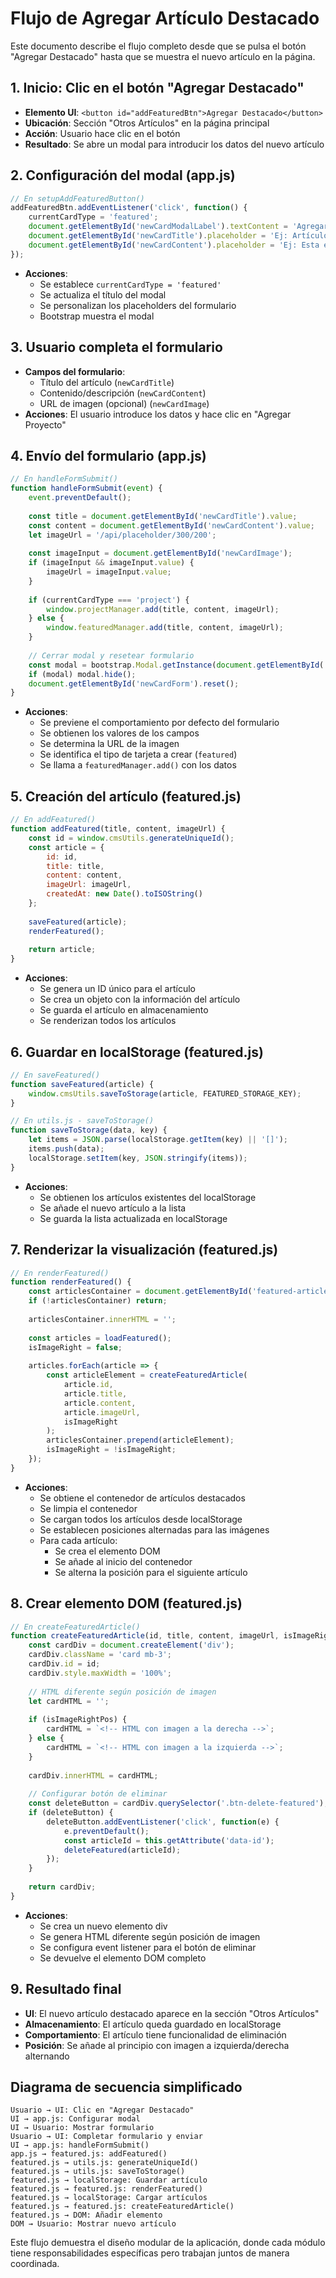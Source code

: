 # Flujo de Agregar Artículo Destacado

Este documento describe el flujo completo desde que se pulsa el botón "Agregar Destacado" hasta que se muestra el nuevo artículo en la página.

## 1. Inicio: Clic en el botón "Agregar Destacado"

- **Elemento UI**: `<button id="addFeaturedBtn">Agregar Destacado</button>`
- **Ubicación**: Sección "Otros Artículos" en la página principal
- **Acción**: Usuario hace clic en el botón
- **Resultado**: Se abre un modal para introducir los datos del nuevo artículo

## 2. Configuración del modal (app.js)

```javascript
// En setupAddFeaturedButton()
addFeaturedBtn.addEventListener('click', function() {
    currentCardType = 'featured';
    document.getElementById('newCardModalLabel').textContent = 'Agregar Artículo Destacado';
    document.getElementById('newCardTitle').placeholder = 'Ej: Artículo Especial';
    document.getElementById('newCardContent').placeholder = 'Ej: Esta es una tarjeta más amplia...';
});
```

- **Acciones**:
  - Se establece `currentCardType = 'featured'`
  - Se actualiza el título del modal
  - Se personalizan los placeholders del formulario
  - Bootstrap muestra el modal

## 3. Usuario completa el formulario

- **Campos del formulario**:
  - Título del artículo (`newCardTitle`)
  - Contenido/descripción (`newCardContent`)
  - URL de imagen (opcional) (`newCardImage`)
- **Acciones**: El usuario introduce los datos y hace clic en "Agregar Proyecto"

## 4. Envío del formulario (app.js)

```javascript
// En handleFormSubmit()
function handleFormSubmit(event) {
    event.preventDefault();
    
    const title = document.getElementById('newCardTitle').value;
    const content = document.getElementById('newCardContent').value;
    let imageUrl = '/api/placeholder/300/200';
    
    const imageInput = document.getElementById('newCardImage');
    if (imageInput && imageInput.value) {
        imageUrl = imageInput.value;
    }
    
    if (currentCardType === 'project') {
        window.projectManager.add(title, content, imageUrl);
    } else {
        window.featuredManager.add(title, content, imageUrl);
    }
    
    // Cerrar modal y resetear formulario
    const modal = bootstrap.Modal.getInstance(document.getElementById('newCardModal'));
    if (modal) modal.hide();
    document.getElementById('newCardForm').reset();
}
```

- **Acciones**:
  - Se previene el comportamiento por defecto del formulario
  - Se obtienen los valores de los campos
  - Se determina la URL de la imagen
  - Se identifica el tipo de tarjeta a crear (`featured`)
  - Se llama a `featuredManager.add()` con los datos

## 5. Creación del artículo (featured.js)

```javascript
// En addFeatured()
function addFeatured(title, content, imageUrl) {
    const id = window.cmsUtils.generateUniqueId();
    const article = {
        id: id,
        title: title,
        content: content,
        imageUrl: imageUrl,
        createdAt: new Date().toISOString()
    };
    
    saveFeatured(article);
    renderFeatured();
    
    return article;
}
```

- **Acciones**:
  - Se genera un ID único para el artículo
  - Se crea un objeto con la información del artículo
  - Se guarda el artículo en almacenamiento
  - Se renderizan todos los artículos

## 6. Guardar en localStorage (featured.js)

```javascript
// En saveFeatured()
function saveFeatured(article) {
    window.cmsUtils.saveToStorage(article, FEATURED_STORAGE_KEY);
}

// En utils.js - saveToStorage()
function saveToStorage(data, key) {
    let items = JSON.parse(localStorage.getItem(key) || '[]');
    items.push(data);
    localStorage.setItem(key, JSON.stringify(items));
}
```

- **Acciones**:
  - Se obtienen los artículos existentes del localStorage
  - Se añade el nuevo artículo a la lista
  - Se guarda la lista actualizada en localStorage

## 7. Renderizar la visualización (featured.js)

```javascript
// En renderFeatured()
function renderFeatured() {
    const articlesContainer = document.getElementById('featured-articles-container');
    if (!articlesContainer) return;
    
    articlesContainer.innerHTML = '';
    
    const articles = loadFeatured();
    isImageRight = false;
    
    articles.forEach(article => {
        const articleElement = createFeaturedArticle(
            article.id, 
            article.title, 
            article.content, 
            article.imageUrl, 
            isImageRight
        );
        articlesContainer.prepend(articleElement);
        isImageRight = !isImageRight;
    });
}
```

- **Acciones**:
  - Se obtiene el contenedor de artículos destacados
  - Se limpia el contenedor
  - Se cargan todos los artículos desde localStorage
  - Se establecen posiciones alternadas para las imágenes
  - Para cada artículo:
    - Se crea el elemento DOM
    - Se añade al inicio del contenedor
    - Se alterna la posición para el siguiente artículo

## 8. Crear elemento DOM (featured.js)

```javascript
// En createFeaturedArticle()
function createFeaturedArticle(id, title, content, imageUrl, isImageRightPos = false) {
    const cardDiv = document.createElement('div');
    cardDiv.className = 'card mb-3';
    cardDiv.id = id;
    cardDiv.style.maxWidth = '100%';
    
    // HTML diferente según posición de imagen
    let cardHTML = '';
    
    if (isImageRightPos) {
        cardHTML = `<!-- HTML con imagen a la derecha -->`;
    } else {
        cardHTML = `<!-- HTML con imagen a la izquierda -->`;
    }
    
    cardDiv.innerHTML = cardHTML;
    
    // Configurar botón de eliminar
    const deleteButton = cardDiv.querySelector('.btn-delete-featured');
    if (deleteButton) {
        deleteButton.addEventListener('click', function(e) {
            e.preventDefault();
            const articleId = this.getAttribute('data-id');
            deleteFeatured(articleId);
        });
    }
    
    return cardDiv;
}
```

- **Acciones**:
  - Se crea un nuevo elemento div
  - Se genera HTML diferente según posición de imagen
  - Se configura event listener para el botón de eliminar
  - Se devuelve el elemento DOM completo

## 9. Resultado final

- **UI**: El nuevo artículo destacado aparece en la sección "Otros Artículos"
- **Almacenamiento**: El artículo queda guardado en localStorage
- **Comportamiento**: El artículo tiene funcionalidad de eliminación
- **Posición**: Se añade al principio con imagen a izquierda/derecha alternando

## Diagrama de secuencia simplificado

```
Usuario → UI: Clic en "Agregar Destacado"
UI → app.js: Configurar modal
UI → Usuario: Mostrar formulario
Usuario → UI: Completar formulario y enviar
UI → app.js: handleFormSubmit()
app.js → featured.js: addFeatured()
featured.js → utils.js: generateUniqueId()
featured.js → utils.js: saveToStorage()
featured.js → localStorage: Guardar artículo
featured.js → featured.js: renderFeatured()
featured.js → localStorage: Cargar artículos
featured.js → featured.js: createFeaturedArticle()
featured.js → DOM: Añadir elemento
DOM → Usuario: Mostrar nuevo artículo
```

Este flujo demuestra el diseño modular de la aplicación, donde cada módulo tiene responsabilidades específicas pero trabajan juntos de manera coordinada.